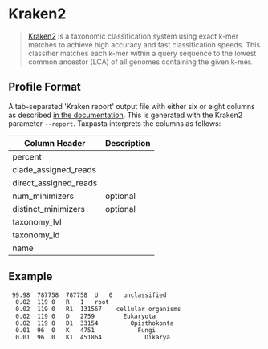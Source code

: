 # Kraken2

> [Kraken2](https://ccb.jhu.edu/software/kraken2/) is a taxonomic classification system using exact k-mer matches to achieve high accuracy and fast classification speeds. This classifier matches each k-mer within a query sequence to the lowest common ancestor (LCA) of all genomes containing the given k-mer.

## Profile Format

A tab-separated 'Kraken report' output file with either six or eight columns as described [in the documentation](https://github.com/DerrickWood/kraken2/blob/master/docs/MANUAL.markdown#sample-report-output-format). This is generated with the Kraken2 parameter `--report`. Taxpasta interprets the columns as follows:

| Column Header         | Description |
| --------------------- | ----------- |
| percent               |             |
| clade_assigned_reads  |             |
| direct_assigned_reads |             |
| num_minimizers        | optional    |
| distinct_minimizers   | optional    |
| taxonomy_lvl          |             |
| taxonomy_id           |             |
| name                  |             |

## Example

```text
 99.98	787758	787758	U	0	unclassified
  0.02	119	0	R	1	root
  0.02	119	0	R1	131567	  cellular organisms
  0.02	119	0	D	2759	    Eukaryota
  0.02	119	0	D1	33154	      Opisthokonta
  0.01	96	0	K	4751	        Fungi
  0.01	96	0	K1	451864	          Dikarya
```
